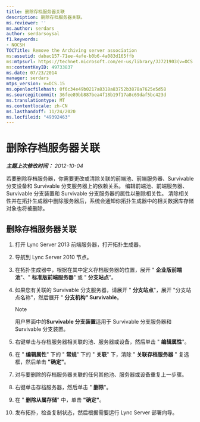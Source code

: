 ```yaml
---
title: 删除存档服务器关联
description: 删除存档服务器关联。
ms.reviewer: ''
ms.author: serdars
author: serdarsoysal
f1.keywords:
- NOCSH
TOCTitle: Remove the Archiving server association
ms:assetid: dabac157-71ee-4afe-b0b6-4a083d165ffb
ms:mtpsurl: https://technet.microsoft.com/en-us/library/JJ721903(v=OCS.15)
ms:contentKeyID: 49733837
ms.date: 07/23/2014
manager: serdars
mtps_version: v=OCS.15
ms.openlocfilehash: 0f6c34e49b0217a8318a83752b3878a7625e5d58
ms.sourcegitcommit: 36fee89bb887bea4f18b19f17a8c69daf5bc423d
ms.translationtype: MT
ms.contentlocale: zh-CN
ms.lasthandoff: 11/24/2020
ms.locfileid: "49392463"
---
```

# <a name="remove-the-archiving-server-association"></a>删除存档服务器关联

<div data-xmlns="http://www.w3.org/1999/xhtml">

<div class="topic" data-xmlns="http://www.w3.org/1999/xhtml" data-msxsl="urn:schemas-microsoft-com:xslt" data-cs="https://msdn.microsoft.com/">

<div data-asp="https://msdn2.microsoft.com/asp">



</div>

<div id="mainSection">

<div id="mainBody">

<span> </span>

_**主题上次修改时间：** 2012-10-04_

若要删除存档服务器，你需要更改或清除关联的前端池、前端服务器、Survivable 分支设备和 Survivable 分支服务器上的依赖关系。 编辑前端池、前端服务器、Survivable 分支装置和 Survivable 分支服务器的属性以删除相关性。 清除相关性并在拓扑生成器中删除服务器后，系统会通知你拓扑生成器中的相关数据库存储对象也将被删除。

<div>

## <a name="to-remove-the-archiving-server-association"></a>删除存档服务器关联

1.  打开 Lync Server 2013 前端服务器，打开拓扑生成器。

2.  导航到 Lync Server 2010 节点。

3.  在拓扑生成器中，根据在其中定义存档服务器的位置，展开 " **企业版前端池**"、" **标准版前端服务器**" 或 " **分支站点**"。

4.  如果您有关联的 Survivable 分支服务器，请展开 " **分支站点**"，展开 "分支站点名称"，然后展开 " **分支机构" Survivable**。
    
    <div>
    

    > [!NOTE]  
    > 用户界面中的<STRONG>Survivable 分支装置</STRONG>适用于 Survivable 分支服务器和 Survivable 分支装置。

    
    </div>

5.  右键单击与存档服务器相关联的池、服务器或设备，然后单击 " **编辑属性**"。

6.  在 " **编辑属性**" 下的 " **常规**" 下的 " **关联**" 下，清除 " **关联存档服务器** " 复选框，然后单击 **"确定"**。

7.  对与要删除的存档服务器关联的任何其他池、服务器或设备重复上一步骤。

8.  右键单击存档服务器，然后单击 " **删除**"。

9.  在 " **删除从属存储**" 中，单击 **"确定"**。

10. 发布拓扑，检查复制状态，然后根据需要运行 Lync Server 部署向导。

</div>

</div>

<span> </span>

</div>

</div>

</div>

